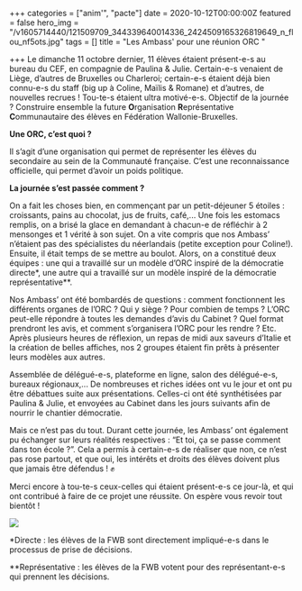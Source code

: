 +++
categories = ["anim'", "pacte"]
date = 2020-10-12T00:00:00Z
featured = false
hero_img = "/v1605714440/121509709_344339640014336_2424509165326819649_n_flou_nf5ots.jpg"
tags = []
title = "Les Ambass' pour une réunion ORC "

+++
Le dimanche 11 octobre dernier, 11 élèves étaient présent-e-s au bureau du CEF, en compagnie de Paulina & Julie. Certain-e-s venaient de Liège, d’autres de Bruxelles ou Charleroi; certain-e-s étaient déjà bien connu-e-s du staff (big up à Coline, Maïlis & Romane) et d’autres, de nouvelles recrues ! Tou-te-s étaient ultra motivé-e-s. Objectif de la journée ? Construire ensemble la future **O**rganisation **R**eprésentative **C**ommunautaire des élèves en Fédération Wallonie-Bruxelles.  
  
**Une ORC, c’est quoi ?**

Il s’agit d’une organisation qui permet de représenter les élèves du secondaire au sein de la Communauté française. C’est une reconnaissance officielle, qui permet d’avoir un poids politique.  
  
**La journée s’est passée comment ?**

On a fait les choses bien, en commençant par un petit-déjeuner 5 étoiles : croissants, pains au chocolat, jus de fruits, café,... Une fois les estomacs remplis, on a brisé la glace en demandant à chacun-e de réfléchir à 2 mensonges et 1 vérité à son sujet. On a vite compris que nos Ambass’ n’étaient pas des spécialistes du néerlandais (petite exception pour Coline!). Ensuite, il était temps de se mettre au boulot. Alors, on a constitué deux équipes : une qui a travaillé sur un modèle d’ORC inspiré de la démocratie directe*, une autre qui a travaillé sur un modèle inspiré de la démocratie représentative**.  
  
Nos Ambass’ ont été bombardés de questions : comment fonctionnent les différents organes de l’ORC ? Qui y siège ? Pour combien de temps ? L’ORC peut-elle répondre à toutes les demandes d’avis du Cabinet ? Quel format prendront les avis, et comment s’organisera l’ORC pour les rendre ? Etc. Après plusieurs heures de réflexion, un repas de midi aux saveurs d’Italie et la création de belles affiches, nos 2 groupes étaient fin prêts à présenter leurs modèles aux autres.  
  
Assemblée de délégué-e-s, plateforme en ligne, salon des délégué-e-s, bureaux régionaux,... De nombreuses et riches idées ont vu le jour et ont pu être débattues suite aux présentations. Celles-ci ont été synthétisées par Paulina & Julie, et envoyées au Cabinet dans les jours suivants afin de nourrir le chantier démocratie.  
  
Mais ce n’est pas du tout. Durant cette journée, les Ambass’ ont également pu échanger sur leurs réalités respectives : “Et toi, ça se passe comment dans ton école ?”. Cela a permis à certain-e-s de réaliser que non, ce n’est pas rose partout, et que oui, les intérêts et droits des élèves doivent plus que jamais être défendus ! ✊  
  
Merci encore à tou-te-s ceux-celles qui étaient présent-e-s ce jour-là, et qui ont contribué à faire de ce projet une réussite. On espère vous revoir tout bientôt !

  
![](https://res.cloudinary.com/cefasbl/image/upload/c_limit,dpr_auto,q_70,w_740,f_auto/v1605714437/121423494_811128193052490_344481677444535310_n_flou_dz2lci.jpg)

\*Directe : les élèves de la FWB sont directement impliqué-e-s dans le processus de prise de décisions.

\**Représentative : les élèves de la FWB votent pour des représentant-e-s qui prennent les décisions.